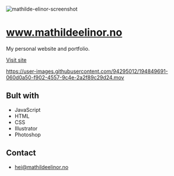 ![mathilde-elinor-screenshot](https://user-images.githubusercontent.com/94295012/194844805-746a4e33-dee5-4388-b3de-f650109ad910.png)

# www.mathildeelinor.no

My personal website and portfolio.

[Visit site](https://www.mathildeelinor.no)


https://user-images.githubusercontent.com/94295012/194849691-060d0a50-f902-4557-9c4e-2a2f89c29d24.mov


## Bult with

- JavaScript
- HTML
- CSS
- Illustrator
- Photoshop

## Contact

- [hei@mathildeelinor.no](mailto:hei@mathildeelinor.no)
